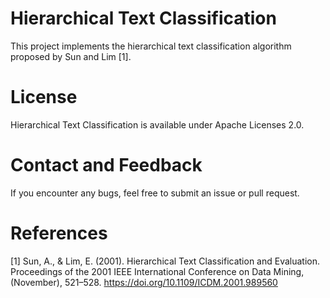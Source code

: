# Hierarchical Text Classification

This project implements the hierarchical text classification algorithm proposed by
Sun and Lim [1]. 


# License

Hierarchical Text Classification is available under Apache Licenses 2.0.


# Contact and Feedback
If you encounter any bugs, feel free to submit an issue or pull request.


# References

[1] Sun, A., & Lim, E. (2001). Hierarchical Text Classification and Evaluation.
    Proceedings of the 2001 IEEE International Conference on Data Mining, (November), 521–528.
    https://doi.org/10.1109/ICDM.2001.989560